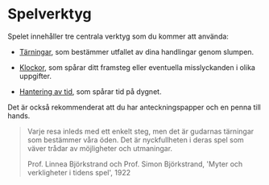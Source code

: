 # Spelverktyg

Spelet innehåller tre centrala verktyg som du kommer att använda:

- [Tärningar](core-dice.md), som bestämmer utfallet av dina handlingar genom slumpen.

- [Klockor](progress-clocks.md), som spårar ditt framsteg eller eventuella misslyckanden i olika uppgifter.

- [Hantering av tid](progress-time.md), som spårar tid på dygnet.

Det är också rekommenderat att du har anteckningspapper och en penna till hands.


> Varje resa inleds med ett enkelt steg, men det är gudarnas tärningar som bestämmer våra öden. Det är nyckfullheten i deras spel som väver trådar av möjligheter och utmaningar.
> 
> Prof. Linnea Björkstrand och Prof. Simon Björkstrand, 'Myter och verkligheter i tidens spel', 1922

